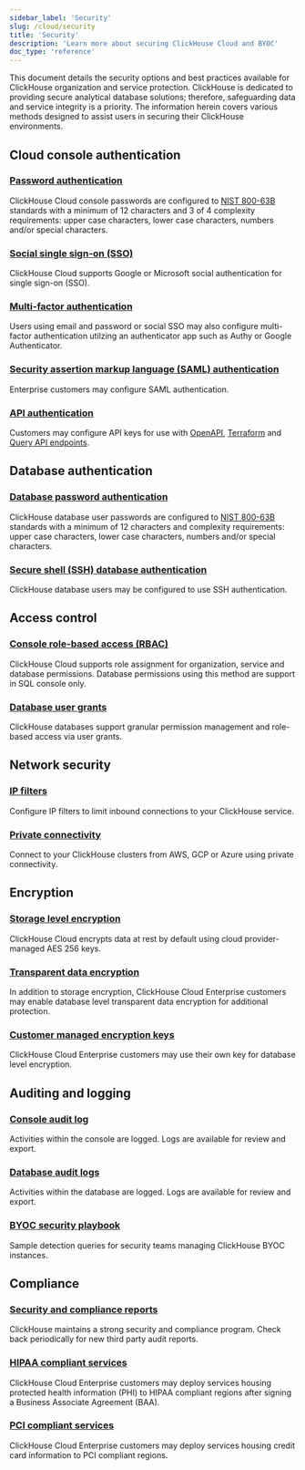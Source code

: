 ```yaml
---
sidebar_label: 'Security'
slug: /cloud/security
title: 'Security'
description: 'Learn more about securing ClickHouse Cloud and BYOC'
doc_type: 'reference'
---
```


This document details the security options and best practices available for ClickHouse organization and service protection. ClickHouse is dedicated to providing secure analytical database solutions; therefore, safeguarding data and service integrity is a priority. The information herein covers various methods designed to assist users in securing their ClickHouse environments.

## Cloud console authentication

### [Password authentication](/cloud/security/manage-my-account#email-and-password)
ClickHouse Cloud console passwords are configured to [NIST 800-63B](https://pages.nist.gov/800-63-3/sp800-63b.html#sec4) standards with a minimum of 12 characters and 3 of 4 complexity requirements: upper case characters, lower case characters, numbers and/or special characters.

### [Social single sign-on (SSO)](/cloud/security/manage-my-account#social-single-sign-on-sso)
ClickHouse Cloud supports Google or Microsoft social authentication for single sign-on (SSO).

### [Multi-factor authentication](/cloud/security/manage-my-account#manage-multi-factor-authentication-mfa)
Users using email and password or social SSO may also configure multi-factor authentication utilzing an authenticator app such as Authy or Google Authenticator.

### [Security assertion markup language (SAML) authentication](/cloud/security/saml-setup)
Enterprise customers may configure SAML authentication.

### [API authentication](/cloud/manage/openapi)
Customers may configure API keys for use with [OpenAPI](/cloud/manage/postman), [Terraform](/cloud/manage/api/api-overview#terraform-provider) and [Query API endpoints](/cloud/get-started/query-endpoints).

## Database authentication

### [Database password authentication](/cloud/security/manage-database-users#database-user-id--password)
ClickHouse database user passwords are configured to [NIST 800-63B](https://pages.nist.gov/800-63-3/sp800-63b.html#sec4) standards with a minimum of 12 characters and complexity requirements: upper case characters, lower case characters, numbers and/or special characters.

### [Secure shell (SSH) database authentication](/cloud/security/manage-database-users#database-ssh)
ClickHouse database users may be configured to use SSH authentication.

## Access control

### [Console role-based access (RBAC)](/cloud/security/console-roles)
ClickHouse Cloud supports role assignment for organization, service and database permissions. Database permissions using this method are support in SQL console only.

### [Database user grants](/cloud/security/manage-database-users#database-permissions)
ClickHouse databases support granular permission management and role-based access via user grants.

## Network security

### [IP filters](/cloud/security/setting-ip-filters)
Configure IP filters to limit inbound connections to your ClickHouse service.

### [Private connectivity](/cloud/security/connectivity/private-networking)
Connect to your ClickHouse clusters from AWS, GCP or Azure using private connectivity.

## Encryption

### [Storage level encryption](/cloud/security/cmek#storage-encryption)
ClickHouse Cloud encrypts data at rest by default using cloud provider-managed AES 256 keys.

### [Transparent data encryption](/cloud/security/cmek#transparent-data-encryption-tde)
In addition to storage encryption, ClickHouse Cloud Enterprise customers may enable database level transparent data encryption for additional protection.

### [Customer managed encryption keys](/cloud/security/cmek#customer-managed-encryption-keys-cmek)
ClickHouse Cloud Enterprise customers may use their own key for database level encryption.

## Auditing and logging

### [Console audit log](/cloud/security/audit-logging/console-audit-log)
Activities within the console are logged. Logs are available for review and export.

### [Database audit logs](/cloud/security/audit-logging/database-audit-log)
Activities within the database are logged. Logs are available for review and export.

### [BYOC security playbook](/cloud/security/audit-logging/byoc-security-playbook)
Sample detection queries for security teams managing ClickHouse BYOC instances.

## Compliance

### [Security and compliance reports](/cloud/security/compliance-overview)
ClickHouse maintains a strong security and compliance program. Check back periodically for new third party audit reports.

### [HIPAA compliant services](/cloud/security/compliance/hipaa-onboarding)
ClickHouse Cloud Enterprise customers may deploy services housing protected health information (PHI) to HIPAA compliant regions after signing a Business Associate Agreement (BAA).

### [PCI compliant services](/cloud/security/compliance/pci-onboarding)
ClickHouse Cloud Enterprise customers may deploy services housing credit card information to PCI compliant regions.
